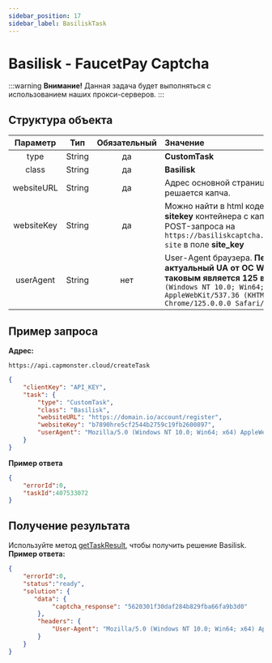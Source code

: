 ```yaml
---
sidebar_position: 17
sidebar_label: BasiliskTask
---
```

# Basilisk - FaucetPay Captcha
:::warning **Внимание!**
Данная задача будет выполняться с использованием наших прокси-серверов.
:::
## **Структура объекта**
|**Параметр**|**Тип**|**Обязательный**|**Значение**|
| :-: | :-: | :-: | :- | 
|type|String|да|**CustomTask**|
|class|String|да|**Basilisk**|
|websiteURL|String|да|Адрес основной страницы, на которой решается капча.|
|websiteKey|String|да|Можно найти в html коде в атрибуте **data-sitekey** контейнера с капчей или в payload POST-запроса на `https://basiliskcaptcha.com/challenge/check-site` в поле **site_key**|
|userAgent|String|нет|User-Agent браузера. **Передавайте только актуальный UA от ОС Windows. Сейчас таковым является 125 версия**: `Mozilla/5.0 (Windows NT 10.0; Win64; x64) AppleWebKit/537.36 (KHTML, like Gecko) Chrome/125.0.0.0 Safari/537.36`|
## **Пример запроса**
**Адрес:** 
```http
https://api.capmonster.cloud/createTask
```
```json
{
    "clientKey": "API_KEY",
    "task": {
        "type": "CustomTask",
        "class": "Basilisk",
        "websiteURL": "https://domain.io/account/register",
        "websiteKey": "b7890hre5cf2544b2759c19fb2600897",
        "userAgent": "Mozilla/5.0 (Windows NT 10.0; Win64; x64) AppleWebKit/537.36 (KHTML, like Gecko) Chrome/125.0.0.0 Safari/537.36"
    }
}
```
**Пример ответа**
```json
{
    "errorId":0,
    "taskId":407533072
}
```
## **Получение результата**
Используйте метод [getTaskResult](../api/methods/get-task-result), чтобы получить решение Basilisk.
**Пример ответа:**
```json
{
    "errorId":0,
    "status":"ready",
    "solution": {
       "data": {
            "captcha_response": "5620301f30daf284b829fba66fa9b3d0"
        },
        "headers": {
            "User-Agent": "Mozilla/5.0 (Windows NT 10.0; Win64; x64) AppleWebKit/537.36 (KHTML, like Gecko) Chrome/125.0.0.0 Safari/537.36"
        }
    }
}
```
